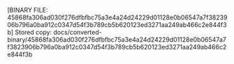 [BINARY FILE: 45868fa306ad030f276dfbfbc75a3e4a24d24229d01128e0b06547a7f3823906b796a0ba912c0347d54f3b789cb5b620123ed3271aa249ab466c2e844f3b]
Stored copy: docs/converted-binary/45868fa306ad030f276dfbfbc75a3e4a24d24229d01128e0b06547a7f3823906b796a0ba912c0347d54f3b789cb5b620123ed3271aa249ab466c2e844f3b
